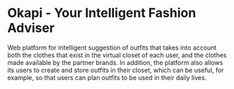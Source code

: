 # Okapi - Your Intelligent Fashion Adviser

Web platform for intelligent suggestion of outfits that takes into account both the clothes that exist in the virtual closet of each user, and the clothes made available by the partner brands. In addition, the platform also allows its users to create and store outfits in their closet, which can be useful, for example, so that users can plan outfits to be used in their daily lives.

